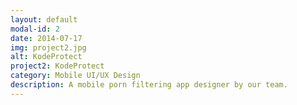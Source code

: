 ```yaml
---
layout: default
modal-id: 2
date: 2014-07-17
img: project2.jpg
alt: KodeProtect
project2: KodeProtect
category: Mobile UI/UX Design
description: A mobile porn filtering app designer by our team.
---
```

